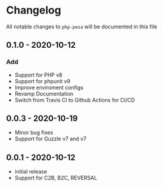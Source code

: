 # Changelog

All notable changes to `php-pesa` will be documented in this file


## 0.1.0 - 2020-10-12


### Add  
- Support for PHP v8
- Support for phpunit v9
- Improve enviroment configs
- Revamp Documentation
- Switch from Travis CI to Github Actions for CI/CD



## 0.0.3 - 2020-10-19

- Minor bug fixes
- Support for Guzzle v7 and v7


## 0.0.1 - 2020-10-12

- initial release
- Support for C2B, B2C, REVERSAL
